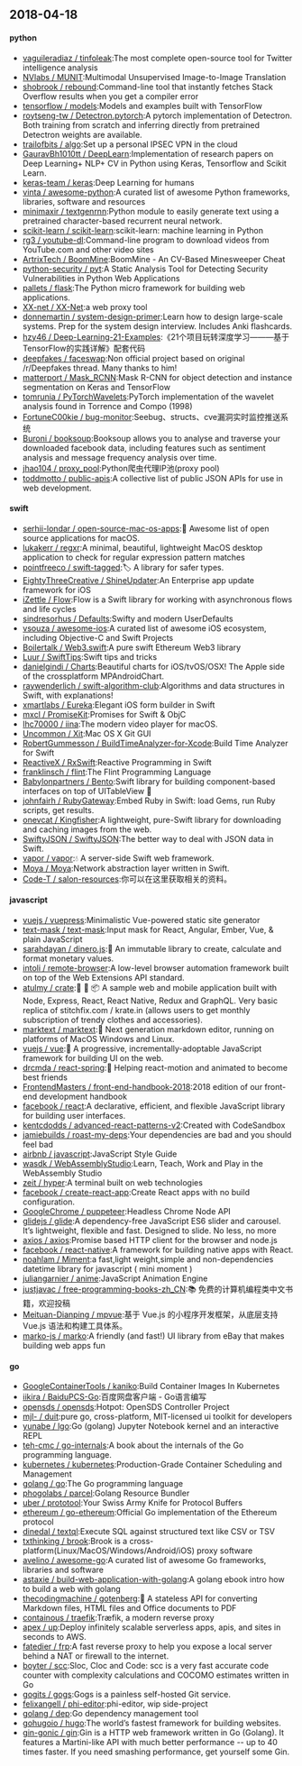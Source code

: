 ## 2018-04-18

#### python
* [vaguileradiaz / tinfoleak](https://github.com/vaguileradiaz/tinfoleak):The most complete open-source tool for Twitter intelligence analysis
* [NVlabs / MUNIT](https://github.com/NVlabs/MUNIT):Multimodal Unsupervised Image-to-Image Translation
* [shobrook / rebound](https://github.com/shobrook/rebound):Command-line tool that instantly fetches Stack Overflow results when you get a compiler error
* [tensorflow / models](https://github.com/tensorflow/models):Models and examples built with TensorFlow
* [roytseng-tw / Detectron.pytorch](https://github.com/roytseng-tw/Detectron.pytorch):A pytorch implementation of Detectron. Both training from scratch and inferring directly from pretrained Detectron weights are available.
* [trailofbits / algo](https://github.com/trailofbits/algo):Set up a personal IPSEC VPN in the cloud
* [GauravBh1010tt / DeepLearn](https://github.com/GauravBh1010tt/DeepLearn):Implementation of research papers on Deep Learning+ NLP+ CV in Python using Keras, Tensorflow and Scikit Learn.
* [keras-team / keras](https://github.com/keras-team/keras):Deep Learning for humans
* [vinta / awesome-python](https://github.com/vinta/awesome-python):A curated list of awesome Python frameworks, libraries, software and resources
* [minimaxir / textgenrnn](https://github.com/minimaxir/textgenrnn):Python module to easily generate text using a pretrained character-based recurrent neural network.
* [scikit-learn / scikit-learn](https://github.com/scikit-learn/scikit-learn):scikit-learn: machine learning in Python
* [rg3 / youtube-dl](https://github.com/rg3/youtube-dl):Command-line program to download videos from YouTube.com and other video sites
* [ArtrixTech / BoomMine](https://github.com/ArtrixTech/BoomMine):BoomMine - An CV-Based Minesweeper Cheat
* [python-security / pyt](https://github.com/python-security/pyt):A Static Analysis Tool for Detecting Security Vulnerabilities in Python Web Applications
* [pallets / flask](https://github.com/pallets/flask):The Python micro framework for building web applications.
* [XX-net / XX-Net](https://github.com/XX-net/XX-Net):a web proxy tool
* [donnemartin / system-design-primer](https://github.com/donnemartin/system-design-primer):Learn how to design large-scale systems. Prep for the system design interview. Includes Anki flashcards.
* [hzy46 / Deep-Learning-21-Examples](https://github.com/hzy46/Deep-Learning-21-Examples):《21个项目玩转深度学习———基于TensorFlow的实践详解》配套代码
* [deepfakes / faceswap](https://github.com/deepfakes/faceswap):Non official project based on original /r/Deepfakes thread. Many thanks to him!
* [matterport / Mask_RCNN](https://github.com/matterport/Mask_RCNN):Mask R-CNN for object detection and instance segmentation on Keras and TensorFlow
* [tomrunia / PyTorchWavelets](https://github.com/tomrunia/PyTorchWavelets):PyTorch implementation of the wavelet analysis found in Torrence and Compo (1998)
* [FortuneC00kie / bug-monitor](https://github.com/FortuneC00kie/bug-monitor):Seebug、structs、cve漏洞实时监控推送系统
* [Buroni / booksoup](https://github.com/Buroni/booksoup):Booksoup allows you to analyse and traverse your downloaded facebook data, including features such as sentiment analysis and message frequency analysis over time.
* [jhao104 / proxy_pool](https://github.com/jhao104/proxy_pool):Python爬虫代理IP池(proxy pool)
* [toddmotto / public-apis](https://github.com/toddmotto/public-apis):A collective list of public JSON APIs for use in web development.

#### swift
* [serhii-londar / open-source-mac-os-apps](https://github.com/serhii-londar/open-source-mac-os-apps):🚀
Awesome list of open source applications for macOS.
* [lukakerr / regxr](https://github.com/lukakerr/regxr):A minimal, beautiful, lightweight MacOS desktop application to check for regular expression pattern matches
* [pointfreeco / swift-tagged](https://github.com/pointfreeco/swift-tagged):🏷
A library for safer types.
* [EightyThreeCreative / ShineUpdater](https://github.com/EightyThreeCreative/ShineUpdater):An Enterprise app update framework for iOS
* [iZettle / Flow](https://github.com/iZettle/Flow):Flow is a Swift library for working with asynchronous flows and life cycles
* [sindresorhus / Defaults](https://github.com/sindresorhus/Defaults):Swifty and modern UserDefaults
* [vsouza / awesome-ios](https://github.com/vsouza/awesome-ios):A curated list of awesome iOS ecosystem, including Objective-C and Swift Projects
* [Boilertalk / Web3.swift](https://github.com/Boilertalk/Web3.swift):A pure swift Ethereum Web3 library
* [Luur / SwiftTips](https://github.com/Luur/SwiftTips):Swift tips and tricks
* [danielgindi / Charts](https://github.com/danielgindi/Charts):Beautiful charts for iOS/tvOS/OSX! The Apple side of the crossplatform MPAndroidChart.
* [raywenderlich / swift-algorithm-club](https://github.com/raywenderlich/swift-algorithm-club):Algorithms and data structures in Swift, with explanations!
* [xmartlabs / Eureka](https://github.com/xmartlabs/Eureka):Elegant iOS form builder in Swift
* [mxcl / PromiseKit](https://github.com/mxcl/PromiseKit):Promises for Swift & ObjC
* [lhc70000 / iina](https://github.com/lhc70000/iina):The modern video player for macOS.
* [Uncommon / Xit](https://github.com/Uncommon/Xit):Mac OS X Git GUI
* [RobertGummesson / BuildTimeAnalyzer-for-Xcode](https://github.com/RobertGummesson/BuildTimeAnalyzer-for-Xcode):Build Time Analyzer for Swift
* [ReactiveX / RxSwift](https://github.com/ReactiveX/RxSwift):Reactive Programming in Swift
* [franklinsch / flint](https://github.com/franklinsch/flint):The Flint Programming Language
* [Babylonpartners / Bento](https://github.com/Babylonpartners/Bento):Swift library for building component-based interfaces on top of UITableView
🍱
* [johnfairh / RubyGateway](https://github.com/johnfairh/RubyGateway):Embed Ruby in Swift: load Gems, run Ruby scripts, get results.
* [onevcat / Kingfisher](https://github.com/onevcat/Kingfisher):A lightweight, pure-Swift library for downloading and caching images from the web.
* [SwiftyJSON / SwiftyJSON](https://github.com/SwiftyJSON/SwiftyJSON):The better way to deal with JSON data in Swift.
* [vapor / vapor](https://github.com/vapor/vapor):💧
A server-side Swift web framework.
* [Moya / Moya](https://github.com/Moya/Moya):Network abstraction layer written in Swift.
* [Code-T / salon-resources](https://github.com/Code-T/salon-resources):你可以在这里获取相关的资料。

#### javascript
* [vuejs / vuepress](https://github.com/vuejs/vuepress):Minimalistic Vue-powered static site generator
* [text-mask / text-mask](https://github.com/text-mask/text-mask):Input mask for React, Angular, Ember, Vue, & plain JavaScript
* [sarahdayan / dinero.js](https://github.com/sarahdayan/dinero.js):💸
An immutable library to create, calculate and format monetary values.
* [intoli / remote-browser](https://github.com/intoli/remote-browser):A low-level browser automation framework built on top of the Web Extensions API standard.
* [atulmy / crate](https://github.com/atulmy/crate):👕
👖
📦
A sample web and mobile application built with Node, Express, React, React Native, Redux and GraphQL. Very basic replica of stitchfix.com / krate.in (allows users to get monthly subscription of trendy clothes and accessories).
* [marktext / marktext](https://github.com/marktext/marktext):📝
Next generation markdown editor, running on platforms of MacOS Windows and Linux.
* [vuejs / vue](https://github.com/vuejs/vue):🖖
A progressive, incrementally-adoptable JavaScript framework for building UI on the web.
* [drcmda / react-spring](https://github.com/drcmda/react-spring):🙌
Helping react-motion and animated to become best friends
* [FrontendMasters / front-end-handbook-2018](https://github.com/FrontendMasters/front-end-handbook-2018):2018 edition of our front-end development handbook
* [facebook / react](https://github.com/facebook/react):A declarative, efficient, and flexible JavaScript library for building user interfaces.
* [kentcdodds / advanced-react-patterns-v2](https://github.com/kentcdodds/advanced-react-patterns-v2):Created with CodeSandbox
* [jamiebuilds / roast-my-deps](https://github.com/jamiebuilds/roast-my-deps):Your dependencies are bad and you should feel bad
* [airbnb / javascript](https://github.com/airbnb/javascript):JavaScript Style Guide
* [wasdk / WebAssemblyStudio](https://github.com/wasdk/WebAssemblyStudio):Learn, Teach, Work and Play in the WebAssembly Studio
* [zeit / hyper](https://github.com/zeit/hyper):A terminal built on web technologies
* [facebook / create-react-app](https://github.com/facebook/create-react-app):Create React apps with no build configuration.
* [GoogleChrome / puppeteer](https://github.com/GoogleChrome/puppeteer):Headless Chrome Node API
* [glidejs / glide](https://github.com/glidejs/glide):A dependency-free JavaScript ES6 slider and carousel. It’s lightweight, flexible and fast. Designed to slide. No less, no more
* [axios / axios](https://github.com/axios/axios):Promise based HTTP client for the browser and node.js
* [facebook / react-native](https://github.com/facebook/react-native):A framework for building native apps with React.
* [noahlam / Miment](https://github.com/noahlam/Miment):a fast,light weight,simple and non-dependencies datetime library for javascript ( mini moment )
* [juliangarnier / anime](https://github.com/juliangarnier/anime):JavaScript Animation Engine
* [justjavac / free-programming-books-zh_CN](https://github.com/justjavac/free-programming-books-zh_CN):📚
免费的计算机编程类中文书籍，欢迎投稿
* [Meituan-Dianping / mpvue](https://github.com/Meituan-Dianping/mpvue):基于 Vue.js 的小程序开发框架，从底层支持 Vue.js 语法和构建工具体系。
* [marko-js / marko](https://github.com/marko-js/marko):A friendly (and fast!) UI library from eBay that makes building web apps fun

#### go
* [GoogleContainerTools / kaniko](https://github.com/GoogleContainerTools/kaniko):Build Container Images In Kubernetes
* [iikira / BaiduPCS-Go](https://github.com/iikira/BaiduPCS-Go):百度网盘客户端 - Go语言编写
* [opensds / opensds](https://github.com/opensds/opensds):Hotpot: OpenSDS Controller Project
* [mjl- / duit](https://github.com/mjl-/duit):pure go, cross-platform, MIT-licensed ui toolkit for developers
* [yunabe / lgo](https://github.com/yunabe/lgo):Go (golang) Jupyter Notebook kernel and an interactive REPL
* [teh-cmc / go-internals](https://github.com/teh-cmc/go-internals):A book about the internals of the Go programming language.
* [kubernetes / kubernetes](https://github.com/kubernetes/kubernetes):Production-Grade Container Scheduling and Management
* [golang / go](https://github.com/golang/go):The Go programming language
* [phogolabs / parcel](https://github.com/phogolabs/parcel):Golang Resource Bundler
* [uber / prototool](https://github.com/uber/prototool):Your Swiss Army Knife for Protocol Buffers
* [ethereum / go-ethereum](https://github.com/ethereum/go-ethereum):Official Go implementation of the Ethereum protocol
* [dinedal / textql](https://github.com/dinedal/textql):Execute SQL against structured text like CSV or TSV
* [txthinking / brook](https://github.com/txthinking/brook):Brook is a cross-platform(Linux/MacOS/Windows/Android/iOS) proxy software
* [avelino / awesome-go](https://github.com/avelino/awesome-go):A curated list of awesome Go frameworks, libraries and software
* [astaxie / build-web-application-with-golang](https://github.com/astaxie/build-web-application-with-golang):A golang ebook intro how to build a web with golang
* [thecodingmachine / gotenberg](https://github.com/thecodingmachine/gotenberg):📜
A stateless API for converting Markdown files, HTML files and Office documents to PDF
* [containous / traefik](https://github.com/containous/traefik):Træfik, a modern reverse proxy
* [apex / up](https://github.com/apex/up):Deploy infinitely scalable serverless apps, apis, and sites in seconds to AWS.
* [fatedier / frp](https://github.com/fatedier/frp):A fast reverse proxy to help you expose a local server behind a NAT or firewall to the internet.
* [boyter / scc](https://github.com/boyter/scc):Sloc, Cloc and Code: scc is a very fast accurate code counter with complexity calculations and COCOMO estimates written in Go
* [gogits / gogs](https://github.com/gogits/gogs):Gogs is a painless self-hosted Git service.
* [felixangell / phi-editor](https://github.com/felixangell/phi-editor):phi-editor, wip side-project
* [golang / dep](https://github.com/golang/dep):Go dependency management tool
* [gohugoio / hugo](https://github.com/gohugoio/hugo):The world’s fastest framework for building websites.
* [gin-gonic / gin](https://github.com/gin-gonic/gin):Gin is a HTTP web framework written in Go (Golang). It features a Martini-like API with much better performance -- up to 40 times faster. If you need smashing performance, get yourself some Gin.
